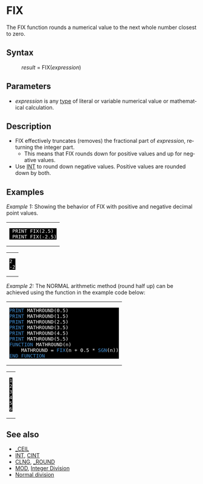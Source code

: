 <style>pre.codeide, pre.outputfixed, .outputcrt0 { background-color: #000 !important; color: #FFF !important; }</style><!DOCTYPE html>
<html class="client-nojs" dir="ltr" lang="en">
<head>
<title>FIX - QB64 Phoenix Edition Wiki</title>
</head>
<body class="mediawiki ltr sitedir-ltr mw-hide-empty-elt ns-0 ns-subject page-FIX rootpage-FIX skin-vector action-view skin-vector-legacy vector-feature-language-in-header-enabled vector-feature-language-in-main-page-header-disabled vector-feature-language-alert-in-sidebar-disabled vector-feature-sticky-header-disabled vector-feature-sticky-header-edit-disabled vector-feature-table-of-contents-disabled vector-feature-visual-enhancement-next-disabled">
<div class="mw-body" id="content" role="main">
<a id="top"></a>
<h1 class="firstHeading mw-first-heading" id="firstHeading"><span class="mw-page-title-main">FIX</span></h1>
<div class="vector-body" id="bodyContent">
<div class="mw-body-content mw-content-ltr" dir="ltr" id="mw-content-text" lang="en"><div class="mw-parser-output"><p>The <a class="mw-selflink selflink">FIX</a> function rounds a numerical value to the next whole number closest to zero.
</p>
<h2><span class="mw-headline" id="Syntax">Syntax</span></h2>
<dl><dd><i>result</i> = <a class="mw-selflink selflink">FIX</a>(<i>expression</i>)</dd></dl>
<p>
</p>
<h2><span class="mw-headline" id="Parameters">Parameters</span></h2>
<ul><li><i>expression</i> is any <a href="Data_types" title="Data types">type</a> of literal or variable numerical value or mathematical calculation.</li></ul>
<p>
</p>
<h2><span class="mw-headline" id="Description">Description</span></h2>
<ul><li><a class="mw-selflink selflink">FIX</a> effectively truncates (removes) the fractional part of <i>expression</i>, returning the integer part.
<ul><li>This means that <a class="mw-selflink selflink">FIX</a> rounds down for positive values and up for negative values.</li></ul></li>
<li>Use <a href="INT" title="INT">INT</a> to round down negative values. Positive values are rounded down by both.</li></ul>
<p>
</p>
<h2><span class="mw-headline" id="Examples">Examples</span></h2>
<p><i>Example 1:</i> Showing the behavior of <a class="mw-selflink selflink">FIX</a> with positive and negative decimal point values.
</p>
<table cellpadding="15px" width="100%">
<tbody><tr>
<td><pre class="codeide"> PRINT FIX(2.5)
 PRINT FIX(-2.5)
</pre>
</td></tr></tbody></table>
<table cellpadding="15px" width="100%">
<tbody><tr>
<td><pre class="outputcrt0">2
-2
</pre>
</td></tr></tbody></table>
<p>
<i>Example 2:</i> The NORMAL arithmetic method (round half up) can be achieved using the function in the example code below:
</p>
<table cellpadding="15px" width="100%">
<tbody><tr>
<td><pre class="codeide"><a href="PRINT" title="PRINT"><span style="color:#4593D8;">PRINT</span></a> MATHROUND(0.5)
<a href="PRINT" title="PRINT"><span style="color:#4593D8;">PRINT</span></a> MATHROUND(1.5)
<a href="PRINT" title="PRINT"><span style="color:#4593D8;">PRINT</span></a> MATHROUND(2.5)
<a href="PRINT" title="PRINT"><span style="color:#4593D8;">PRINT</span></a> MATHROUND(3.5)
<a href="PRINT" title="PRINT"><span style="color:#4593D8;">PRINT</span></a> MATHROUND(4.5)
<a href="PRINT" title="PRINT"><span style="color:#4593D8;">PRINT</span></a> MATHROUND(5.5)
<a href="FUNCTION" title="FUNCTION"><span style="color:#4593D8;">FUNCTION</span></a> MATHROUND(n)
    MATHROUND = <a class="mw-selflink selflink"><span style="color:#4593D8;">FIX</span></a>(n + 0.5 * <a href="SGN" title="SGN"><span style="color:#4593D8;">SGN</span></a>(n))
<a class="mw-redirect" href="END_FUNCTION" title="END FUNCTION"><span style="color:#4593D8;">END FUNCTION</span></a>
</pre>
</td></tr></tbody></table>
<table cellpadding="15px" width="100%">
<tbody><tr>
<td><pre class="outputcrt0">1
2
3
4
5
6
</pre>
</td></tr></tbody></table>
<p>
</p>
<h2><span class="mw-headline" id="See_also">See also</span></h2>
<ul><li><a href="CEIL" title="CEIL">_CEIL</a></li>
<li><a href="INT" title="INT">INT</a>, <a href="CINT" title="CINT">CINT</a></li>
<li><a href="CLNG" title="CLNG">CLNG</a>, <a href="ROUND" title="ROUND">_ROUND</a></li>
<li><a href="MOD" title="MOD">MOD</a>, <a href="%5C" title="\">Integer Division</a></li>
<li><a href="/" title="/">Normal division</a></li></ul>
<p>
</p>
<!-- 
NewPP limit report
Cached time: 20240714200706
Cache expiry: 86400
Reduced expiry: false
Complications: [show‐toc]
CPU time usage: 0.029 seconds
Real time usage: 0.037 seconds
Preprocessor visited node count: 120/1000000
Post‐expand include size: 1473/2097152 bytes
Template argument size: 148/2097152 bytes
Highest expansion depth: 3/100
Expensive parser function count: 0/100
Unstrip recursion depth: 0/20
Unstrip post‐expand size: 0/5000000 bytes
-->
<!--
Transclusion expansion time report (%,ms,calls,template)
100.00%   22.799      1 -total
 10.32%    2.353     10 Template:Cl
  9.10%    2.075      1 Template:PageSyntax
  8.42%    1.920      4 Template:Parameter
  7.67%    1.748      1 Template:PageSeeAlso
  7.53%    1.717      2 Template:OutputEnd
  7.50%    1.710      2 Template:CodeStart
  7.14%    1.629      2 Template:CodeEnd
  7.13%    1.625      1 Template:PageNavigation
  6.97%    1.589      1 Template:PageParameters
-->
<!-- Saved in parser cache with key qb64pnix_mw19894-mwmb_:pcache:idhash:540-0!canonical and timestamp 20240714200706 and revision id 6413.
 -->
</div>
</div>
</div>
</div>
</body>
</html>